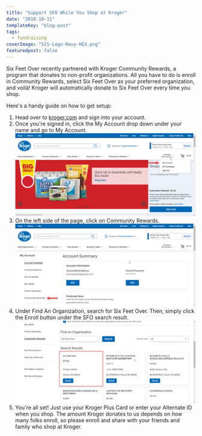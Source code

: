 ```yaml
---
title: "Support SFO While You Shop at Kroger"
date: "2018-10-11"
templateKey: "blog-post"
tags:
  - fundraising
coverImage: "SIS-Logo-Navy-HEX.png"
featuredpost: false
---
```


Six Feet Over recently partnered with Kroger Community Rewards, a program that donates to non-profit organizations. All you have to do is enroll in Community Rewards, select Six Feet Over as your preferred organization, and voilà! Kroger will automatically donate to Six Feet Over every time you shop.

Here's a handy guide on how to get setup:

1. Head over to [kroger.com](http://www.kroger.com) and sign into your account.
2. Once you're signed in, click the My Account drop down under your name and go to My Account.![](images/stepfour.png)
3. On the left side of the page, click on Community Rewards.![](images/stepsix.png)
4. Under Find An Organization, search for Six Feet Over. Then, simply click the Enroll button under the SFO search result.![](images/stepeight.png)
5. You're all set! Just use your Kroger Plus Card or enter your Alternate ID when you shop. The amount Kroger donates to us depends on how many folks enroll, so please enroll and share with your friends and family who shop at Kroger.
